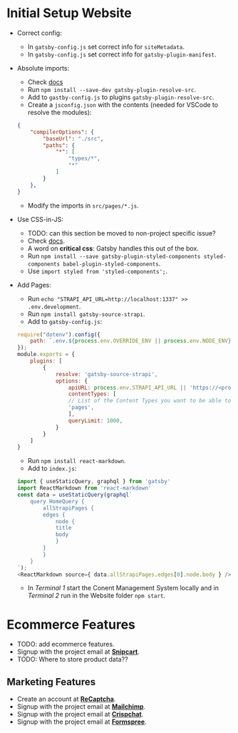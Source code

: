 # Initial Setup Website

- Correct config:
    - In `gatsby-config.js` set correct info for `siteMetadata`.
    - In `gatsby-config.js` set correct info for `gatsby-plugin-manifest`.

- Absolute imports:
    - Check [docs](https://www.npmjs.com/package/gatsby-plugin-resolve-src)
    - Run `npm install --save-dev gatsby-plugin-resolve-src`.
    - Add to `gastby-config.js` to plugins `gatsby-plugin-resolve-src`.
    - Create a `jsconfig.json` with the contents (needed for VSCode to resolve the modules):
    ```json
    {
        "compilerOptions": {
            "baseUrl": "./src",
            "paths": {
                "*": [
                    "types/*",
                    "*"
                ]
            }
        },
    }
    ```
    - Modify the imports in `src/pages/*.js`.

- Use CSS-in-JS:
    - TODO: can this section be moved to non-project specific issue?
    - Check [docs](https://www.gatsbyjs.org/docs/styled-components/).
    - A word on **critical css**: Gatsby handles this out of the box.
    - Run `npm install --save gatsby-plugin-styled-components styled-components babel-plugin-styled-components`.
    - Use `import styled from 'styled-components';`.

- Add Pages:
    - Run `echo "STRAPI_API_URL=http://localhost:1337" >> .env.development`.
    - Run `npm install gatsby-source-strapi`.
    - Add to `gatsby-config.js`:
    ```javascript
    require("dotenv").config({
        path: `.env.${process.env.OVERRIDE_ENV || process.env.NODE_ENV}`,
    });
    module.exports = {
        plugins: [
            {
                resolve: 'gatsby-source-strapi',
                options: {
                    apiURL: process.env.STRAPI_API_URL || 'https://<project>-cms.herokuapp.com',
                    contentTypes: [
                    // List of the Content Types you want to be able to request from Gatsby.
                    'pages',
                    ],
                    queryLimit: 1000,
                }
            }
        ]
    }
    ```
    - Run `npm install react-markdown`.
    - Add to `index.js`:
    ```javascript
    import { useStaticQuery, graphql } from 'gatsby'
    import ReactMarkdown from 'react-markdown'
    const data = useStaticQuery(graphql`
        query HomeQuery {
            allStrapiPages { 
            edges {
                node {
                title
                body
                }
            }
            }
        }
    `);
    <ReactMarkdown source={ data.allStrapiPages.edges[0].node.body } />
    ```
    - In *Terminal 1* start the Conent Management System locally and in *Terminal 2* run in the Website folder `npm start`.


# Ecommerce Features
- TODO: add ecommerce features.
- Signup with the project email at [**Snipcart**](https://snipcart.com/).
- TODO: Where to store product data??

## Marketing Features
- Create an account at [**ReCaptcha**](https://www.google.com/recaptcha).
- Signup with the project email at [**Mailchimp**](https://mailchimp.com/).
- Signup with the project email at [**Crispchat**](https://crisp.chat/).
- Signup with the project email at [**Formspree**](https://formspree.io/).
